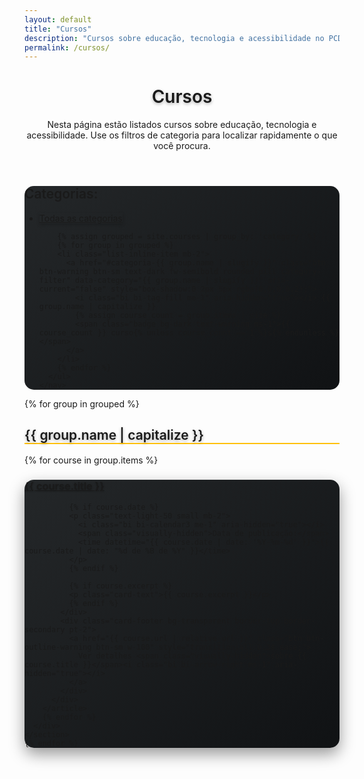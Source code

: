 ```yaml
---
layout: default
title: "Cursos"
description: "Cursos sobre educação, tecnologia e acessibilidade no PCD na Escola"
permalink: /cursos/
---
```


<div class="container py-5">
  <header>
    <h1 class="display-4 mb-4 text-light fw-bold" style="text-shadow: 0 2px 5px rgba(0,0,0,0.3);">Cursos</h1>
    <p class="lead mb-5 text-light">
      Nesta página estão listados cursos sobre educação, tecnologia e acessibilidade. Use os filtros de categoria para localizar rapidamente o que você procura.
    </p>
  </header>

  <div class="card bg-dark border-warning text-light mb-5 p-4 shadow" style="border-radius:15px;background:linear-gradient(135deg,#242729,#101214);">
    <h2 class="h5 mb-3">Categorias:</h2>
    <nav aria-label="Navegação por categorias">
      <ul class="list-inline mb-0" role="list">
        <li class="list-inline-item mb-2">
          <a href="#" class="btn btn-warning btn-sm text-dark fw-semibold rounded-pill category-filter active" data-category="all" aria-current="true" style="box-shadow:0 2px 5px rgba(0,0,0,0.2);">
            <i class="bi bi-collection-play-fill me-1" aria-hidden="true"></i> Todas as categorias
          </a>
        </li>

        {% assign grouped = site.courses | group_by: 'category' %}
        {% for group in grouped %}
        <li class="list-inline-item mb-2">
          <a href="#categoria-{{ group.name | slugify }}" class="btn btn-warning btn-sm text-dark fw-semibold rounded-pill category-filter" data-category="{{ group.name | slugify }}" aria-current="false" style="box-shadow:0 2px 5px rgba(0,0,0,0.2);">
            <i class="bi bi-tag-fill me-1" aria-hidden="true"></i> {{ group.name | capitalize }}
            {% assign course_count = group.items | size %}
            <span class="badge bg-dark text-warning ms-1">{{ course_count }} curso{% unless course_count == 1 %}s{% endunless %}</span>
          </a>
        </li>
        {% endfor %}
      </ul>
    </nav>
  </div>

  <div id="categorias">
    {% for group in grouped %}
    <section id="categoria-{{ group.name | slugify }}" class="mb-5">
      <h2 class="h3 pb-2 text-light" style="border-bottom:2px solid #ffc107;text-shadow:0 2px 5px rgba(0,0,0,0.3);">{{ group.name | capitalize }}</h2>
      <div class="course-list row g-4 mt-3">
        {% for course in group.items %}
        <article class="col-md-6 col-lg-4" data-category="{{ group.name | slugify }}">
          <div class="card h-100 bg-dark text-light border-0 shadow hover-card" style="border-radius:15px;background:linear-gradient(135deg,#242729,#101214);">
            <div class="card-body p-4">
              <h3 class="h5 card-title">
                <a href="{{ course.url | relative_url }}" class="text-decoration-none text-warning" style="text-shadow:0 1px 3px rgba(0,0,0,0.3);">
                  {{ course.title }}
                </a>
              </h3>

              {% if course.date %}
              <p class="text-light-50 small mb-2">
                <i class="bi bi-calendar3 me-1" aria-hidden="true"></i>
                <span class="visually-hidden">Data de publicação:</span>
                <time datetime="{{ course.date | date: '%Y-%m-%d' }}">{{ course.date | date: "%d de %B de %Y" }}</time>
              </p>
              {% endif %}

              {% if course.excerpt %}
              <p class="card-text">{{ course.excerpt }}</p>
              {% endif %}
            </div>
            <div class="card-footer bg-transparent border-top border-secondary pt-2">
              <a href="{{ course.url | relative_url }}" class="btn btn-outline-warning btn-sm w-100" style="transition:all 0.3s ease;">
                Ver detalhes <span class="visually-hidden">sobre {{ course.title }}</span><i class="bi bi-arrow-right ms-1" aria-hidden="true"></i>
              </a>
            </div>
          </div>
        </article>
        {% endfor %}
      </div>
    </section>
    {% endfor %}
  </div>
</div>

<style>
  .hover-card {
    transition: all 0.3s ease;
    box-shadow: 0 10px 25px rgba(0,0,0,0.4);
    border-radius: 15px;
  }
  .hover-card:hover {
    transform: translateY(-10px);
    box-shadow: 0 15px 30px rgba(0,0,0,0.5) !important;
  }
  .text-light-50 {
    opacity: 0.7;
  }
  .btn-outline-warning:hover {
    box-shadow: 0 0 10px rgba(255, 193, 7, 0.5);
  }
  h1, h2, h3 {
    font-weight: 600;
  }
</style>

<script>
  document.addEventListener('DOMContentLoaded', function () {
    const buttons = document.querySelectorAll('.category-filter');
    const courses = document.querySelectorAll('.course-list article');

    const liveRegion = document.createElement('div');
    liveRegion.setAttribute('role', 'status');
    liveRegion.setAttribute('aria-live', 'polite');
    liveRegion.classList.add('visually-hidden');
    document.body.appendChild(liveRegion);

    buttons.forEach(btn => {
      btn.addEventListener('click', function (e) {
        e.preventDefault();
        const categoria = this.dataset.category;
        const categoriaNome = this.textContent.trim();
        let visiveis = 0;

        courses.forEach(course => {
          const pertence = (categoria === 'all') || course.dataset.category.split(' ').includes(categoria);
          course.style.display = pertence ? 'block' : 'none';
          if (pertence) visiveis++;
        });

        buttons.forEach(b => b.classList.remove('active'));
        this.classList.add('active');

        const mensagem = categoria === 'all'
          ? `Mostrando todos os ${visiveis} cursos`
          : `Mostrando ${visiveis} curso${visiveis !== 1 ? 's' : ''} da categoria ${categoriaNome}`;
        liveRegion.textContent = mensagem;
      });
    });
  });
</script>
